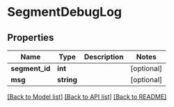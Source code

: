 # SegmentDebugLog

## Properties
Name | Type | Description | Notes
------------ | ------------- | ------------- | -------------
**segment_id** | **int** |  | [optional] 
**msg** | **string** |  | [optional] 

[[Back to Model list]](../../README.md#documentation-for-models) [[Back to API list]](../../README.md#documentation-for-api-endpoints) [[Back to README]](../../README.md)

